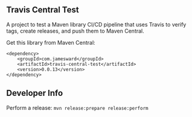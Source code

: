 Travis Central Test
-------------------

A project to test a Maven library CI/CD pipeline that uses Travis to verify tags, create releases, and push them to Maven Central.

Get this library from Maven Central:
```
<dependency>
    <groupId>com.jamesward</groupId>
    <artifactId>travis-central-test</artifactId>
    <version>0.0.13</version>
</dependency>
```

## Developer Info

Perform a release: `mvn release:prepare release:perform`
